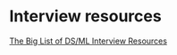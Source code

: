 # Interview resources

[The Big List of DS/ML Interview Resources](https://towardsdatascience.com/the-big-list-of-ds-ml-interview-resources-2db4f651bd63)
